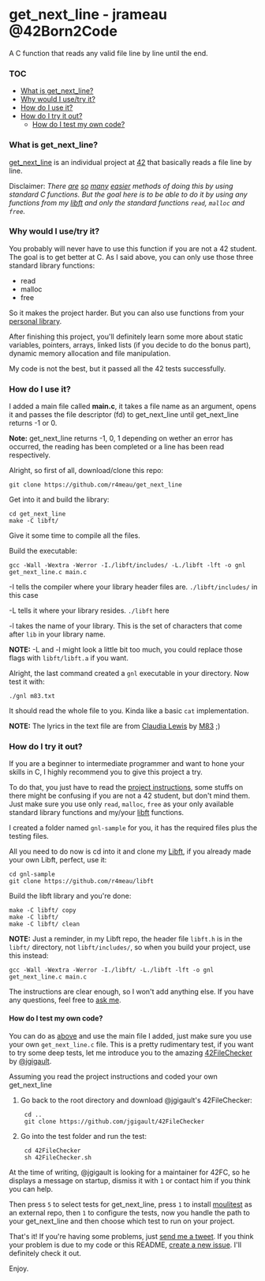 # get_next_line - jrameau @42Born2Code

A C function that reads any valid file line by line until the end.

### TOC
* [What is get_next_line?](#what-is-get_next_line)
* [Why would I use/try it?](#why-would-i-usetry-it)
* [How do I use it?](#how-do-i-use-it)
* [How do I try it out?](#how-do-i-try-it-out)
	* [How do I test my own code?](#how-do-i-test-my-own-code)

### What is get_next_line?

[get_next_line][1] is an individual project at [42][2] that basically reads a file line by line.

Disclaimer: *There [are][10] [so][11] [many][12] [easier][13] methods of doing this by using standard C functions. But the goal here is to be able to do it by using any functions from my [libft][14] and only the standard functions `read`, `malloc` and `free`.*

### Why would I use/try it?

You probably will never have to use this function if you are not a 42 student. The goal is to get better at C. As I said above, you can only use those three standard library functions:

* read
* malloc
* free

So it makes the project harder. But you can also use functions from your [personal library][14].

After finishing this project, you'll definitely learn some more about static variables, pointers, arrays, linked lists (if you decide to do the bonus part), dynamic memory allocation and file manipulation.

My code is not the best, but it passed all the 42 tests successfully.

### How do I use it?

I added a main file called **main.c**, it takes a file name as an argument, opens it and passes the file descriptor (fd) to get_next_line until get_next_line returns -1 or 0.

**Note:** get_next_line returns -1, 0, 1 depending on wether an error has occurred, the reading has been completed or a line has been read respectively.

Alright, so first of all, download/clone this repo:

	git clone https://github.com/r4meau/get_next_line
	
Get into it and build the library:
	
	cd get_next_line
	make -C libft/

Give it some time to compile all the files.

Build the executable:
	
	gcc -Wall -Wextra -Werror -I./libft/includes/ -L./libft -lft -o gnl get_next_line.c main.c

-I tells the compiler where your library header files are. `./libft/includes/` in this case

-L tells it where your library resides. `./libft` here

-l takes the name of your library. This is the set of characters that come after `lib` in your library name.

**NOTE:** -L and -l might look a little bit too much, you could replace those flags with `libft/libft.a` if you want.

Alright, the last command created a `gnl` executable in your directory. Now test it with:

	./gnl m83.txt

It should read the whole file to you. Kinda like a basic `cat` implementation.

**NOTE:** The lyrics in the text file are from [Claudia Lewis][15] by [M83][16] ;)

### How do I try it out?

If you are a beginner to intermediate programmer and want to hone your skills in C, I highly recommend you to give this project a try.

To do that, you just have to read the [project instructions][1], some stuffs on there might be confusing if you are not a 42 student, but don't mind them. Just make sure you use only `read`, `malloc`, `free` as your only available standard library functions and my/your [libft][14] functions.

I created a folder named `gnl-sample` for you, it has the required files plus the testing files.

All you need to do now is cd into it and clone my [Libft][14], if you already made your own Libft, perfect, use it:

	cd gnl-sample
	git clone https://github.com/r4meau/libft
	
Build the libft library and you're done:
	
	make -C libft/ copy
	make -C libft/
	make -C libft/ clean

**NOTE:** Just a reminder, in my Libft repo, the header file `libft.h` is in the `libft/` directory, not `libft/includes/`, so when you build your project, use this instead:

	gcc -Wall -Wextra -Werror -I./libft/ -L./libft -lft -o gnl get_next_line.c main.c

The instructions are clear enough, so I won't add anything else. If you have any questions, feel free to [ask me][8].

#### How do I test my own code?

You can do as [above](#how-do-i-use-it) and use the main file I added, just make sure you use your own `get_next_line.c` file. This is a pretty rudimentary test, if you want to try some deep tests, let me introduce you to the amazing [42FileChecker][17] by [@jgigault][18].

Assuming you read the project instructions and coded your own get_next_line
		
1. Go back to the root directory and download @jgigault's 42FileChecker:

		cd ..
		git clone https://github.com/jgigault/42FileChecker
		
2. Go into the test folder and run the test:

		cd 42FileChecker
		sh 42FileChecker.sh

At the time of writing, @jgigault is looking for a maintainer for 42FC, so he displays a message on startup, dismiss it with `1` or contact him if you think you can help.

Then press `5` to select tests for get_next_line, press `1` to install [moulitest][5] as an external repo, then `1` to configure the tests, now you handle the path to your get_next_line and then choose which test to run on your project.

That's it! If you're having some problems, just [send me a tweet][8]. If you think your problem is due to my code or this README, [create a new issue][9]. I'll definitely check it out.

Enjoy.

[1]: https://github.com/R4meau/get_next_line/blob/master/get_next_line.en.pdf "get_next_line PDF"
[2]: http://42.us.org "42 USA"
[5]: https://github.com/yyang42/moulitest
[8]: https://twitter.com/r4meau
[9]: https://github.com/R4meau/get_next_line/issues
[10]: http://stackoverflow.com/questions/3501338/c-read-file-line-by-line
[11]: http://stackoverflow.com/questions/2372813/reading-one-line-at-a-time-in-c
[12]: http://stackoverflow.com/questions/9206091/going-through-a-text-file-line-by-line-in-c
[13]: https://linux.die.net/man/3/getline
[14]: https://github.com/R4meau/libft
[15]: https://www.youtube.com/watch?v=ZdGLsMfJMy0
[16]: http://ilovem83.com/
[17]: https://github.com/jgigault/42FileChecker
[18]: https://github.com/jgigault
